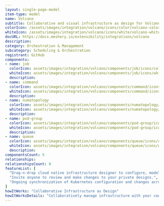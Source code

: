 ```yaml
---
layout: single-page-model
item-type: model
name: Volcano
subtitle: Collaborative and visual infrastructure as design for Volcano
colorIcon: /assets/images/integration/volcano/icons/color/volcano-color.svg
whiteIcon: /assets/images/integration/volcano/icons/white/volcano-white.svg
docURL: https://docs.meshery.io/extensibility/integrations/volcano
description: 
category: Orchestration & Management
subcategory: Scheduling & Orchestration
registrant: GitHub
components: 
- name: job
  colorIcon: assets/images/integration/volcano/components/job/icons/color/job-color.svg
  whiteIcon: assets/images/integration/volcano/components/job/icons/white/job-white.svg
  description: 
- name: command
  colorIcon: assets/images/integration/volcano/components/command/icons/color/command-color.svg
  whiteIcon: assets/images/integration/volcano/components/command/icons/white/command-white.svg
  description: 
- name: numatopology
  colorIcon: assets/images/integration/volcano/components/numatopology/icons/color/numatopology-color.svg
  whiteIcon: assets/images/integration/volcano/components/numatopology/icons/white/numatopology-white.svg
  description: 
- name: pod-group
  colorIcon: assets/images/integration/volcano/components/pod-group/icons/color/pod-group-color.svg
  whiteIcon: assets/images/integration/volcano/components/pod-group/icons/white/pod-group-white.svg
  description: 
- name: queue
  colorIcon: assets/images/integration/volcano/components/queue/icons/color/queue-color.svg
  whiteIcon: assets/images/integration/volcano/components/queue/icons/white/queue-white.svg
  description: 
componentsCount: 5
relationships: 
relationshipsCount: 0
featureList: [
  "Drag-n-drop cloud native infrastructure designer to configure, model, and deploy your workloads.",
  "Invite anyone to review and make changes to your private designs.",
  "Ongoing synchronization of Kubernetes configuration and changes across any number of clusters."
]
howItWorks: "Collaborative Infrastructure as Design"
howItWorksDetails: "Collaboratively manage infrastructure with your coworkers synchronously sharing the same designs."
---
```

